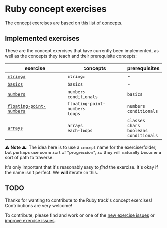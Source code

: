 # Ruby concept exercises

The concept exercises are based on this [list of concepts][reference-shared].

## Implemented exercises

These are the concept exercises that have currently been implemented, as well as the concepts they teach and their prerequisite concepts:

| exercise                                                            | concepts                             | prerequisites                                           |
| ------------------------------------------------------------------- | ------------------------------------ | ------------------------------------------------------- |
| [`strings`][concept-exercise-strings]                               | `strings`                            | -                                                       |
| [`basics`][concept-exercise-basics]                                 | `basics`                             | -                                                       |
| [`numbers`][concept-exercise-numbers]                               | `numbers`<br/>`conditionals`         | `basics`                                                |
| [`floating-point-numbers`][concept-exercise-floating-point-numbers] | `floating-point-numbers`<br/>`loops` | `numbers`<br/>`conditionals`                            |
| [`arrays`][concept-exercise-arrays]                                 | `arrays`<br/>`each-loops`            | `classes`<br/>`chars`<br/>`booleans`<br/>`conditionals` |

**⚠ Note ⚠**: The idea here is to use a `concept` name for the exercise/folder, but perhaps use some sort of "progression", so they will naturally become a sort of path to traverse.

It's only important that it's reasonably easy to _find_ the exercise. It's okay if the name isn't perfect. We **will** iterate on this.

## TODO

Thanks for wanting to contribute to the Ruby track's concept exercises! Contributions are very welcome!

To contribute, please find and work on one of the [new exercise issues][issues-new-exercise] or [improve exercise issues][issues-improve-exercise].

[reference-shared]: ../../reference/README.md
[concept-exercise-arrays]: ./arrays/.meta/design.md
[concept-exercise-strings]: ./strings/.meta/design.md
[concept-exercise-basics]: ./basics/.meta/design.md
[concept-exercise-numbers]: ./numbers/.meta/design.md
[concept-exercise-floating-point-numbers]: ./floating-point-numbers/.meta/design.md
[issues-new-exercise]: https://github.com/exercism/v3/issues?utf8=%E2%9C%93&q=is%3Aopen+label%3Atrack%2Fruby+label%3Atype%2Fnew-exercise+label%3Astatus%2Fhelp-wanted
[issues-improve-exercise]: https://github.com/exercism/v3/issues?utf8=%E2%9C%93&q=is%3Aopen+label%3Atrack%2Fruby+label%3Atype%2Fimprove-exercise+label%3Astatus%2Fhelp-wanted
